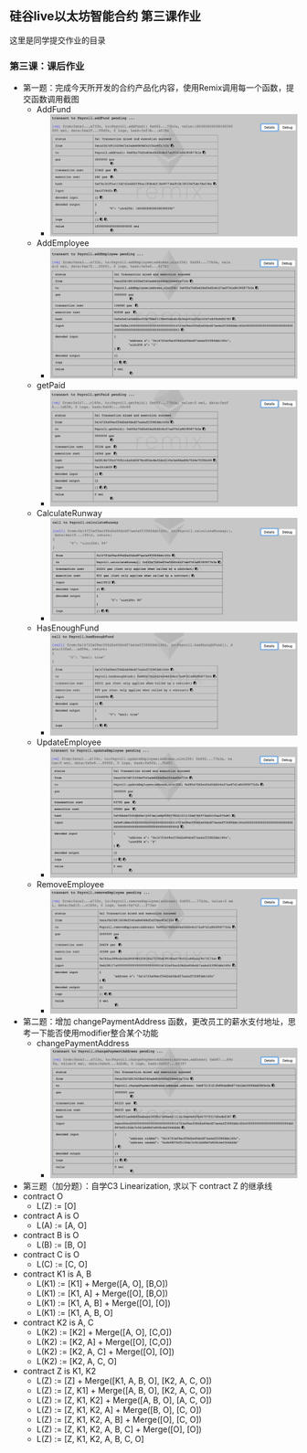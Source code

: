 ## 硅谷live以太坊智能合约 第三课作业
这里是同学提交作业的目录

### 第三课：课后作业
- 第一题：完成今天所开发的合约产品化内容，使用Remix调用每一个函数，提交函数调用截图
  * AddFund
    + ![AddFund](../../images/2018/01/addfund.png)
  * AddEmployee
    + ![AddEmployee](../../images/2018/01/addemployee.png)
  * getPaid
    + ![getPaid](../../images/2018/01/getpaid.png)
  * CalculateRunway
    + ![CalculateRunway](../../images/2018/01/calculaterunway.png)
  * HasEnoughFund
    + ![HasEnoughFund](../../images/2018/01/hasenoughfund.png)
  * UpdateEmployee
    + ![UpdateEmployee](../../images/2018/01/updateemployee.png)
  * RemoveEmployee
    + ![RemoveEmployee](../../images/2018/01/removeemployee.png)
- 第二题：增加 changePaymentAddress 函数，更改员工的薪水支付地址，思考一下能否使用modifier整合某个功能
  * changePaymentAddress
    + ![changePaymentAddress](../../images/2018/01/changepaymentaddress.png)
- 第三题（加分题）：自学C3 Linearization, 求以下 contract Z 的继承线
- contract O
  * L(Z)  := [O]
- contract A is O
  * L(A)  := [A, O]
- contract B is O
  * L(B)  := [B, O]
- contract C is O
  * L(C)  := [C, O]
- contract K1 is A, B
  * L(K1)  := [K1] + Merge([A, O], [B,O])
  * L(K1)  := [K1, A] + Merge([O], [B,O])
  * L(K1)  := [K1, A, B] + Merge([O], [O])
  * L(K1)  := [K1, A, B, O]
- contract K2 is A, C
  * L(K2)  := [K2] + Merge([A, O], [C,O])
  * L(K2)  := [K2, A] + Merge([O], [C,O])
  * L(K2)  := [K2, A, C] + Merge([O], [O])
  * L(K2)  := [K2, A, C, O]
- contract Z is K1, K2
  * L(Z)  := [Z] + Merge([K1, A, B, O], [K2, A, C, O])
  * L(Z)  := [Z, K1] + Merge([A, B, O], [K2, A, C, O])
  * L(Z)  := [Z, K1, K2] + Merge([A, B, O], [A, C, O])
  * L(Z)  := [Z, K1, K2, A] + Merge([B, O], [C, O])
  * L(Z)  := [Z, K1, K2, A, B] + Merge([O], [C, O])
  * L(Z)  := [Z, K1, K2, A, B, C] + Merge([O], [O])
  * L(Z)  := [Z, K1, K2, A, B, C, O]
